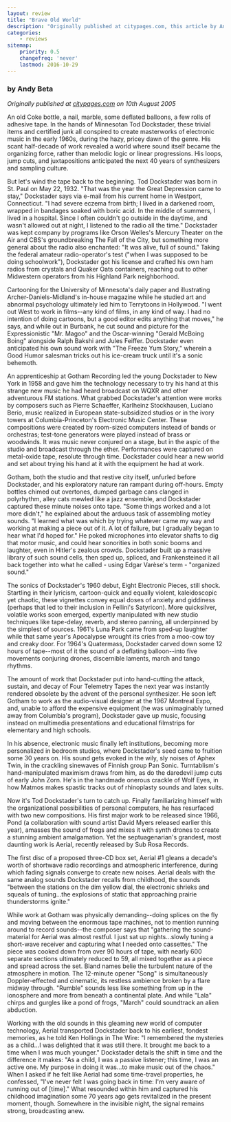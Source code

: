 ```yaml
---
layout: review
title: "Brave Old World"
description: "Originally published at citypages.com, this article by Andy Beta is a good introduction to the life and recorded output of Tod Dockstader"
categories:
    - reviews
sitemap:
    priority: 0.5
    changefreq: 'never'
    lastmod: 2016-10-29
---
```


### by Andy Beta

_Originally published at <a href="http://www.citypages.com/" target="_blank">citypages.com</a> on 10th August 2005_

An old Coke bottle, a nail, marble, some deflated balloons, a few rolls of adhesive tape. In the hands of Minnesotan Tod Dockstader, these trivial items and certified junk all conspired to create masterworks of electronic music in the early 1960s, during the hazy, pricey dawn of the genre. His scant half-decade of work revealed a world where sound itself became the organizing force, rather than melodic logic or linear progressions. His loops, jump cuts, and juxtapositions anticipated the next 40 years of synthesizers and sampling culture.

But let's wind the tape back to the beginning. Tod Dockstader was born in St. Paul on May 22, 1932. "That was the year the Great Depression came to stay," Dockstader says via e-mail from his current home in Westport, Connecticut. "I had severe eczema from birth; I lived in a darkened room, wrapped in bandages soaked with boric acid. In the middle of summers, I lived in a hospital. Since I often couldn't go outside in the daytime, and wasn't allowed out at night, I listened to the radio all the time." Dockstader was kept company by programs like Orson Welles's Mercury Theater on the Air and CBS's groundbreaking The Fall of the City, but something more general about the radio also enchanted: "It was alive, full of sound." Taking the federal amateur radio-operator's test ("when I was supposed to be doing schoolwork"), Dockstader got his license and crafted his own ham radios from crystals and Quaker Oats containers, reaching out to other Midwestern operators from his Highland Park neighborhood.

Cartooning for the University of Minnesota's daily paper and illustrating Archer-Daniels-Midland's in-house magazine while he studied art and abnormal psychology ultimately led him to Terrytoons in Hollywood. "I went out West to work in films--any kind of films, in any kind of way. I had no intention of doing cartoons, but a good editor edits anything that moves," he says, and while out in Burbank, he cut sound and picture for the Expressionistic "Mr. Magoo" and the Oscar-winning "Gerald McBoing Boing" alongside Ralph Bakshi and Jules Feiffer. Dockstader even anticipated his own sound work with "The Freeze Yum Story," wherein a Good Humor salesman tricks out his ice-cream truck until it's a sonic behemoth.

An apprenticeship at Gotham Recording led the young Dockstader to New York in 1958 and gave him the technology necessary to try his hand at this strange new music he had heard broadcast on WQXR and other adventurous FM stations. What grabbed Dockstader's attention were works by composers such as Pierre Schaeffer, Karlheinz Stockhausen, Luciano Berio, music realized in European state-subsidized studios or in the ivory towers at Columbia-Princeton's Electronic Music Center. These compositions were created by room-sized computers instead of bands or orchestras; test-tone generators were played instead of brass or woodwinds. It was music never conjured on a stage, but in the aspic of the studio and broadcast through the ether. Performances were captured on metal-oxide tape, resolute through time. Dockstader could hear a new world and set about trying his hand at it with the equipment he had at work.

Gotham, both the studio and that restive city itself, unfurled before Dockstader, and his exploratory nature ran rampant during off-hours. Empty bottles chimed out overtones, dumped garbage cans clanged in polyrhythm, alley cats mewled like a jazz ensemble, and Dockstader captured these minute noises onto tape. "Some things worked and a lot more didn't," he explained about the arduous task of assembling motley sounds. "I learned what was which by trying whatever came my way and working at making a piece out of it. A lot of failure, but I gradually began to hear what I'd hoped for." He poked microphones into elevator shafts to dig that motor music, and could hear sonorities in both sonic booms and laughter, even in Hitler's zealous crowds. Dockstader built up a massive library of such sound cells, then sped up, spliced, and Frankensteined it all back together into what he called - using Edgar Varèse's term - "organized sound."

The sonics of Dockstader's 1960 debut, Eight Electronic Pieces, still shock. Startling in their lyricism, cartoon-quick and equally violent, kaleidoscopic yet chaotic, these vignettes convey equal doses of anxiety and giddiness (perhaps that led to their inclusion in Fellini's Satyricon). More quicksilver, volatile works soon emerged, expertly manipulated with new studio techniques like tape-delay, reverb, and stereo panning, all underpinned by the simplest of sources. 1961's Luna Park came from sped-up laughter while that same year's Apocalypse wrought its cries from a moo-cow toy and creaky door. For 1964's Quatermass, Dockstader carved down some 12 hours of tape--most of it the sound of a deflating balloon--into five movements conjuring drones, discernible laments, march and tango rhythms.

The amount of work that Dockstader put into hand-cutting the attack, sustain, and decay of Four Telemetry Tapes the next year was instantly rendered obsolete by the advent of the personal synthesizer. He soon left Gotham to work as the audio-visual designer at the 1967 Montreal Expo, and, unable to afford the expensive equipment (he was unimaginably turned away from Columbia's program), Dockstader gave up music, focusing instead on multimedia presentations and educational filmstrips for elementary and high schools.

In his absence, electronic music finally left institutions, becoming more personalized in bedroom studios, where Dockstader's seed came to fruition some 30 years on. His sound gets evoked in the wily, sly noises of Aphex Twin, in the crackling sinewaves of Finnish group Pan Sonic. Turntablism's hand-manipulated maximism draws from him, as do the daredevil jump cuts of early John Zorn. He's in the handmade onerous crackle of Wolf Eyes, in how Matmos makes spastic tracks out of rhinoplasty sounds and latex suits.

Now it's Tod Dockstader's turn to catch up. Finally familiarizing himself with the organizational possibilities of personal computers, he has resurfaced with two new compositions. His first major work to be released since 1966, Pond (a collaboration with sound artist David Myers released earlier this year), amasses the sound of frogs and mixes it with synth drones to create a stunning ambient amalgamation. Yet the septuagenarian's grandest, most daunting work is Aerial, recently released by Sub Rosa Records.

The first disc of a proposed three-CD box set, Aerial #1 gleans a decade's worth of shortwave radio recordings and atmospheric interference, during which fading signals converge to create new noises. Aerial deals with the same analog sounds Dockstader recalls from childhood, the sounds "between the stations on the dim yellow dial, the electronic shrieks and squeals of tuning...the explosions of static that approaching prairie thunderstorms ignite."

While work at Gotham was physically demanding--doing splices on the fly and moving between the enormous tape machines, not to mention running around to record sounds--the composer says that "gathering the sound-material for Aerial was almost restful. I just sat up nights...slowly tuning a short-wave receiver and capturing what I needed onto cassettes." The piece was cooked down from over 90 hours of tape, with nearly 600 separate sections ultimately reduced to 59, all mixed together as a piece and spread across the set. Bland names belie the turbulent nature of the atmosphere in motion. The 12-minute opener "Song" is simultaneously Doppler-effected and cinematic, its restless ambience broken by a flare midway through. "Rumble" sounds less like something from up in the ionosphere and more from beneath a continental plate. And while "Lala" chirps and gurgles like a pond of frogs, "March" could soundtrack an alien abduction.

Working with the old sounds in this gleaming new world of computer technology, Aerial transported Dockstader back to his earliest, fondest memories, as he told Ken Hollings in The Wire: "I remembered the mysteries as a child...I was delighted that it was still there. It brought me back to a time when I was much younger." Dockstader details the shift in time and the difference it makes: "As a child, I was a passive listener; this time, I was an active one. My purpose in doing it was...to make music out of the chaos." When I asked if he felt like Aerial had some time-travel properties, he confessed, "I've never felt I was going back in time: I'm very aware of running out of [time]." What resounded within him and captured his childhood imagination some 70 years ago gets revitalized in the present moment, though. Somewhere in the invisible night, the signal remains strong, broadcasting anew.

[//]: <> (http://www.citypages.com/databank/26/1288/article13583.asp 10/08/2005)